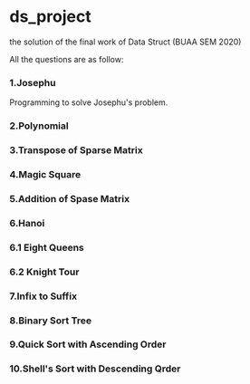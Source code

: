 # ds_project
the solution of the final work of Data Struct (BUAA SEM 2020)

All the questions are as follow:

### 1.Josephu

Programming to solve Josephu's problem.

### 2.Polynomial

### 3.Transpose of Sparse Matrix

### 4.Magic Square

### 5.Addition of Spase Matrix

### 6.Hanoi

### 6.1 Eight Queens

### 6.2 Knight Tour

### 7.Infix to Suffix

### 8.Binary Sort Tree

### 9.Quick Sort with Ascending Order

### 10.Shell's Sort with Descending Qrder